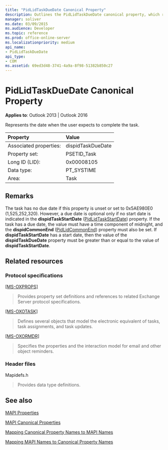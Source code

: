 ```yaml
---
title: "PidLidTaskDueDate Canonical Property"
description: Outlines the PidLidTaskDueDate canonical property, which represents the date when the user expects to complete the task.
manager: soliver
ms.date: 03/09/2015
ms.audience: Developer
ms.topic: reference
ms.prod: office-online-server
ms.localizationpriority: medium
api_name:
- PidLidTaskDueDate
api_type:
- COM
ms.assetid: 69ed3d48-3741-4a9a-8f98-51382b850c27
---
```


# PidLidTaskDueDate Canonical Property

  
  
**Applies to**: Outlook 2013 | Outlook 2016 
  
Represents the date when the user expects to complete the task.
  
|Property|Value|
|:-----|:-----|
|Associated properties:  <br/> |dispidTaskDueDate  <br/> |
|Property set:  <br/> |PSETID_Task  <br/> |
|Long ID (LID):  <br/> |0x00008105  <br/> |
|Data type:  <br/> |PT_SYSTIME  <br/> |
|Area:  <br/> |Task  <br/> |
   
## Remarks

The task has no due date if this property is unset or set to 0x5AE980E0 (1,525,252,320). However, a due date is optional only if no start date is indicated in the **dispidTaskStartDate** ([PidLidTaskStartDate](pidlidtaskstartdate-canonical-property.md)) property. If the task has a due date, the value must have a time component of midnight, and the **dispidCommonEnd** ([PidLidCommonEnd](pidlidcommonend-canonical-property.md)) property must also be set. If **dispidTaskStartDate** has a start date, then the value of the **dispidTaskDueDate** property must be greater than or equal to the value of **dispidTaskStartDate**.
  
## Related resources

### Protocol specifications

[[MS-OXPROPS]](https://msdn.microsoft.com/library/f6ab1613-aefe-447d-a49c-18217230b148%28Office.15%29.aspx)
  
> Provides property set definitions and references to related Exchange Server protocol specifications.
    
[[MS-OXOTASK]](https://msdn.microsoft.com/library/55600ec0-6195-4730-8436-59c7931ef27e%28Office.15%29.aspx)
  
> Defines several objects that model the electronic equivalent of tasks, task assignments, and task updates.
    
[[MS-OXORMDR]](https://msdn.microsoft.com/library/5454ebcc-e5d1-4da8-a598-d393b101caab%28Office.15%29.aspx)
  
> Specifies the properties and the interaction model for email and other object reminders.
    
### Header files

Mapidefs.h
  
> Provides data type definitions.
    
## See also



[MAPI Properties](mapi-properties.md)
  
[MAPI Canonical Properties](mapi-canonical-properties.md)
  
[Mapping Canonical Property Names to MAPI Names](mapping-canonical-property-names-to-mapi-names.md)
  
[Mapping MAPI Names to Canonical Property Names](mapping-mapi-names-to-canonical-property-names.md)

